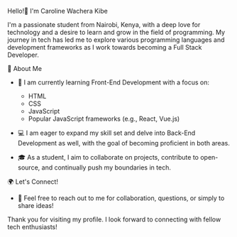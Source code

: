 Hello!👋 I'm Caroline Wachera Kibe

I'm a passionate student from Nairobi, Kenya, with a deep love for technology and a desire to learn and grow in the field of programming. My journey in tech has led me to explore various programming languages and development frameworks as I work towards becoming a Full Stack Developer.

 🚀 About Me
- 🌱 I am currently learning Front-End Development with a focus on:
  - HTML
  - CSS
  - JavaScript
  - Popular JavaScript frameworks (e.g., React, Vue.js)

- 💻 I am eager to expand my skill set and delve into Back-End Development as well, with the goal of becoming proficient in both areas.

- 🎓 As a student, I aim to collaborate on projects, contribute to open-source, and continually push my boundaries in tech.

 🌍 Let's Connect!
- 📧 Feel free to reach out to me for collaboration, questions, or simply to share ideas! 

Thank you for visiting my profile. I look forward to connecting with fellow tech enthusiasts!
